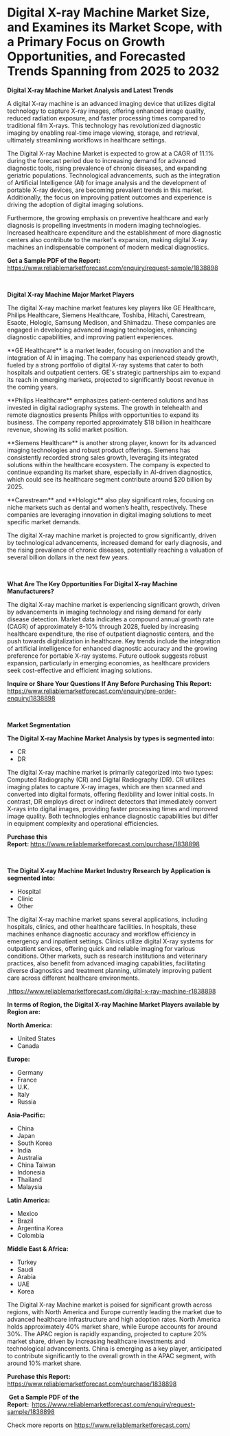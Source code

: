 <p><h1>Digital X-ray Machine Market Size, and Examines its Market Scope, with a Primary Focus on Growth Opportunities, and Forecasted Trends Spanning from 2025 to 2032</h1></p><p><strong>Digital X-ray Machine Market Analysis and Latest Trends</strong></p>
<p><p>A digital X-ray machine is an advanced imaging device that utilizes digital technology to capture X-ray images, offering enhanced image quality, reduced radiation exposure, and faster processing times compared to traditional film X-rays. This technology has revolutionized diagnostic imaging by enabling real-time image viewing, storage, and retrieval, ultimately streamlining workflows in healthcare settings.</p><p>The Digital X-ray Machine Market is expected to grow at a CAGR of 11.1% during the forecast period due to increasing demand for advanced diagnostic tools, rising prevalence of chronic diseases, and expanding geriatric populations. Technological advancements, such as the integration of Artificial Intelligence (AI) for image analysis and the development of portable X-ray devices, are becoming prevalent trends in this market. Additionally, the focus on improving patient outcomes and experience is driving the adoption of digital imaging solutions.</p><p>Furthermore, the growing emphasis on preventive healthcare and early diagnosis is propelling investments in modern imaging technologies. Increased healthcare expenditure and the establishment of more diagnostic centers also contribute to the market's expansion, making digital X-ray machines an indispensable component of modern medical diagnostics.</p></p>
<p><strong>Get a Sample PDF of the Report:&nbsp;</strong> <a href="https://www.reliablemarketforecast.com/enquiry/request-sample/1838898?utm_campaign=2325&utm_medium=2&utm_source=Github&utm_content=ia&utm_term=05032025&utm_id=digital-x-ray-machine">https://www.reliablemarketforecast.com/enquiry/request-sample/1838898</a></p>
<p>&nbsp;</p>
<p><strong>Digital X-ray Machine Major Market Players</strong></p>
<p><p>The digital X-ray machine market features key players like GE Healthcare, Philips Healthcare, Siemens Healthcare, Toshiba, Hitachi, Carestream, Esaote, Hologic, Samsung Medison, and Shimadzu. These companies are engaged in developing advanced imaging technologies, enhancing diagnostic capabilities, and improving patient experiences.</p><p>**GE Healthcare** is a market leader, focusing on innovation and the integration of AI in imaging. The company has experienced steady growth, fueled by a strong portfolio of digital X-ray systems that cater to both hospitals and outpatient centers. GE's strategic partnerships aim to expand its reach in emerging markets, projected to significantly boost revenue in the coming years.</p><p>**Philips Healthcare** emphasizes patient-centered solutions and has invested in digital radiography systems. The growth in telehealth and remote diagnostics presents Philips with opportunities to expand its business. The company reported approximately $18 billion in healthcare revenue, showing its solid market position.</p><p>**Siemens Healthcare** is another strong player, known for its advanced imaging technologies and robust product offerings. Siemens has consistently recorded strong sales growth, leveraging its integrated solutions within the healthcare ecosystem. The company is expected to continue expanding its market share, especially in AI-driven diagnostics, which could see its healthcare segment contribute around $20 billion by 2025.</p><p>**Carestream** and **Hologic** also play significant roles, focusing on niche markets such as dental and women’s health, respectively. These companies are leveraging innovation in digital imaging solutions to meet specific market demands.</p><p>The digital X-ray machine market is projected to grow significantly, driven by technological advancements, increased demand for early diagnosis, and the rising prevalence of chronic diseases, potentially reaching a valuation of several billion dollars in the next few years.</p></p>
<p>&nbsp;</p>
<p><strong>What Are The Key Opportunities For Digital X-ray Machine Manufacturers?</strong></p>
<p><p>The digital X-ray machine market is experiencing significant growth, driven by advancements in imaging technology and rising demand for early disease detection. Market data indicates a compound annual growth rate (CAGR) of approximately 8-10% through 2028, fueled by increasing healthcare expenditure, the rise of outpatient diagnostic centers, and the push towards digitalization in healthcare. Key trends include the integration of artificial intelligence for enhanced diagnostic accuracy and the growing preference for portable X-ray systems. Future outlook suggests robust expansion, particularly in emerging economies, as healthcare providers seek cost-effective and efficient imaging solutions.</p></p>
<p><strong>Inquire or Share Your Questions If Any Before Purchasing This Report:</strong> <a href="https://www.reliablemarketforecast.com/enquiry/pre-order-enquiry/1838898?utm_campaign=2325&utm_medium=2&utm_source=Github&utm_content=ia&utm_term=05032025&utm_id=digital-x-ray-machine">https://www.reliablemarketforecast.com/enquiry/pre-order-enquiry/1838898</a></p>
<p>&nbsp;</p>
<p><strong>Market Segmentation</strong></p>
<p><strong>The Digital X-ray Machine Market Analysis by types is segmented into:</strong></p>
<p><ul><li>CR</li><li>DR</li></ul></p>
<p><p>The digital X-ray machine market is primarily categorized into two types: Computed Radiography (CR) and Digital Radiography (DR). CR utilizes imaging plates to capture X-ray images, which are then scanned and converted into digital formats, offering flexibility and lower initial costs. In contrast, DR employs direct or indirect detectors that immediately convert X-rays into digital images, providing faster processing times and improved image quality. Both technologies enhance diagnostic capabilities but differ in equipment complexity and operational efficiencies.</p></p>
<p><strong>Purchase this Report:&nbsp;</strong><a href="https://www.reliablemarketforecast.com/purchase/1838898?utm_campaign=2325&utm_medium=2&utm_source=Github&utm_content=ia&utm_term=05032025&utm_id=digital-x-ray-machine">https://www.reliablemarketforecast.com/purchase/1838898</a></p>
<p>&nbsp;</p>
<p><strong>The Digital X-ray Machine Market Industry Research by Application is segmented into:</strong></p>
<p><ul><li>Hospital</li><li>Clinic</li><li>Other</li></ul></p>
<p><p>The digital X-ray machine market spans several applications, including hospitals, clinics, and other healthcare facilities. In hospitals, these machines enhance diagnostic accuracy and workflow efficiency in emergency and inpatient settings. Clinics utilize digital X-ray systems for outpatient services, offering quick and reliable imaging for various conditions. Other markets, such as research institutions and veterinary practices, also benefit from advanced imaging capabilities, facilitating diverse diagnostics and treatment planning, ultimately improving patient care across different healthcare environments.</p></p>
<p><a href="https://www.reliablemarketforecast.com/digital-x-ray-machine-r1838898?utm_campaign=2325&utm_medium=2&utm_source=Github&utm_content=ia&utm_term=05032025&utm_id=digital-x-ray-machine">&nbsp;https://www.reliablemarketforecast.com/digital-x-ray-machine-r1838898</a></p>
<p><strong>In terms of Region, the Digital X-ray Machine Market Players available by Region are:</strong></p>
<p>
    <p> <strong> North America: </strong>
        <ul>
            <li>United States</li>
            <li>Canada</li>
        </ul>
        </p> 
    <p> <strong> Europe: </strong>
        <ul>
            <li>Germany</li>
            <li>France</li>
            <li>U.K.</li>
            <li>Italy</li>
            <li>Russia</li>
        </ul>
        </p> 
    <p> <strong> Asia-Pacific: </strong>
        <ul>
            <li>China</li>
            <li>Japan</li>
            <li>South Korea</li>
            <li>India</li>
            <li>Australia</li>
            <li>China Taiwan</li>
            <li>Indonesia</li>
            <li>Thailand</li>
            <li>Malaysia</li>
        </ul>
        </p> 
    <p> <strong> Latin America: </strong>
        <ul>
            <li>Mexico</li>
            <li>Brazil</li>
            <li>Argentina Korea</li>
            <li>Colombia</li>
        </ul>
        </p> 
    <p> <strong> Middle East & Africa: </strong>
        <ul>
            <li>Turkey</li>
            <li>Saudi</li>
            <li>Arabia</li>
            <li>UAE</li>
            <li>Korea</li>
        </ul>
    </p>
    </p>
<p><p>The Digital X-ray Machine market is poised for significant growth across regions, with North America and Europe currently leading the market due to advanced healthcare infrastructure and high adoption rates. North America holds approximately 40% market share, while Europe accounts for around 30%. The APAC region is rapidly expanding, projected to capture 20% market share, driven by increasing healthcare investments and technological advancements. China is emerging as a key player, anticipated to contribute significantly to the overall growth in the APAC segment, with around 10% market share.</p></p>
<p><strong>Purchase this Report: </strong><a href="https://www.reliablemarketforecast.com/purchase/1838898?utm_campaign=2325&utm_medium=2&utm_source=Github&utm_content=ia&utm_term=05032025&utm_id=digital-x-ray-machine">https://www.reliablemarketforecast.com/purchase/1838898</a></p>
<p>&nbsp;<strong>Get a Sample PDF of the Report:&nbsp;&nbsp;</strong><a href="https://www.reliablemarketforecast.com/enquiry/request-sample/1838898?utm_campaign=2325&utm_medium=2&utm_source=Github&utm_content=ia&utm_term=05032025&utm_id=digital-x-ray-machine">https://www.reliablemarketforecast.com/enquiry/request-sample/1838898</a></p>
<p><strong></strong></p>
<p>Check more reports on <a href="https://www.reliablemarketforecast.com/?utm_campaign=2325&utm_medium=2&utm_source=Github&utm_content=ia&utm_term=05032025&utm_id=digital-x-ray-machine">https://www.reliablemarketforecast.com/</a></p>